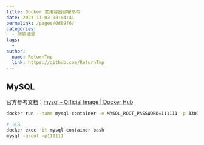 ```yaml
---
title: Docker 常用容器部署命令
date: 2023-11-03 08:04:41
permalink: /pages/0d89f6/
categories:
  - 随笔摘录
tags:
  - 
author: 
  name: ReturnTmp
  link: https://github.com/ReturnTmp
---
```




## MySQL

官方参考文档：[mysql - Official Image | Docker Hub](https://hub.docker.com/_/mysql/)

```bash
docker run --name mysql-container -e MYSQL_ROOT_PASSWORD=111111 -p 3307:3306 -d mysql:5.7

# 进入
docker exec -it mysql-container bash
mysql -uroot -p111111
```

